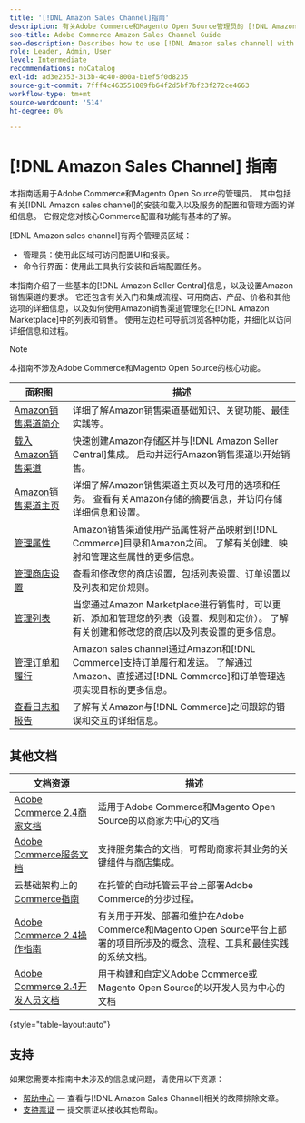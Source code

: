 ```yaml
---
title: '[!DNL Amazon Sales Channel]指南'
description: 有关Adobe Commerce和Magento Open Source管理员的 [!DNL Amazon sales channel] 的全面信息，包括安装和入门
seo-title: Adobe Commerce Amazon Sales Channel Guide
seo-description: Describes how to use [!DNL Amazon sales channel] with Adobe Commerce or Magento Open Source.
role: Leader, Admin, User
level: Intermediate
recommendations: noCatalog
exl-id: ad3e2353-313b-4c40-800a-b1ef5f0d8235
source-git-commit: 7fff4c463551089fb64f2d5bf7bf23f272ce4663
workflow-type: tm+mt
source-wordcount: '514'
ht-degree: 0%

---
```


# [!DNL Amazon Sales Channel] 指南

本指南适用于Adobe Commerce和Magento Open Source的管理员。 其中包括有关[!DNL Amazon sales channel]的安装和载入以及服务的配置和管理方面的详细信息。 它假定您对核心Commerce配置和功能有基本的了解。

[!DNL Amazon sales channel]有两个管理员区域：

* 管理员：使用此区域可访问配置UI和报表。
* 命令行界面：使用此工具执行安装和后端配置任务。

本指南介绍了一些基本的[!DNL Amazon Seller Central]信息，以及设置Amazon销售渠道的要求。 它还包含有关入门和集成流程、可用商店、产品、价格和其他选项的详细信息，以及如何使用Amazon销售渠道管理您在[!DNL Amazon Marketplace]中的列表和销售。 使用左边栏可导航浏览各种功能，并细化以访问详细信息和过程。

>[!NOTE]
>
>本指南不涉及Adobe Commerce和Magento Open Source的核心功能。

| 面积图 | 描述 |
|-------------------------------------------------------------|---------------------------------------------------------------------------------------------------------------------------------------------------------------------------------------------------------------|
| [Amazon销售渠道简介](./overview.md) | 详细了解Amazon销售渠道基础知识、关键功能、最佳实践等。 |
| [载入Amazon销售渠道](./amazon-onboarding-home.md) | 快速创建Amazon存储区并与[!DNL Amazon Seller Central]集成。 启动并运行Amazon销售渠道以开始销售。 |
| [Amazon销售渠道主页](./amazon-sales-channel-home.md) | 详细了解Amazon销售渠道主页以及可用的选项和任务。 查看有关Amazon存储的摘要信息，并访问存储详细信息和设置。 |
| [管理属性](./attributes-view.md) | Amazon销售渠道使用产品属性将产品映射到[!DNL Commerce]目录和Amazon之间。 了解有关创建、映射和管理这些属性的更多信息。 |
| [管理商店设置](./ob-store-review.md) | 查看和修改您的商店设置，包括列表设置、订单设置以及列表和定价规则。 |
| [管理列表](./managing-product-listings.md) | 当您通过Amazon Marketplace进行销售时，可以更新、添加和管理您的列表（设置、规则和定价）。 了解有关创建和修改您的商店以及列表设置的更多信息。 |
| [管理订单和履行](./managing-orders.md) | Amazon sales channel通过Amazon和[!DNL Commerce]支持订单履行和发运。 了解通过Amazon、直接通过[!DNL Commerce]和订单管理选项实现目标的更多信息。 |
| [查看日志和报告](./amazon-logs-reports.md) | 了解有关Amazon与[!DNL Commerce]之间跟踪的错误和交互的详细信息。 |

## 其他文档

| 文档资源 | 描述 |
|---------------------------------------------------------------------------------------------------------------------------------------|----------------------------------------------------------------------------------------------------------------------------------------------------------------------------------------|
| [Adobe Commerce 2.4商家文档](https://experienceleague.adobe.com/docs/commerce-admin/user-guides/home.html) | 适用于Adobe Commerce和Magento Open Source的以商家为中心的文档 |
| [Adobe Commerce服务文档](https://experienceleague.adobe.com/docs/commerce-merchant-services/user-guides/home.html) | 支持服务集合的文档，可帮助商家将其业务的关键组件与商店集成。 |
| 云基础架构上的[Commerce指南](https://experienceleague.adobe.com/docs/commerce-cloud-service/user-guide/overview.html) | 在托管的自动托管云平台上部署Adobe Commerce的分步过程。 |
| [Adobe Commerce 2.4操作指南](https://experienceleague.adobe.com/docs/commerce-operations/operational-guides/home.html) | 有关用于开发、部署和维护在Adobe Commerce和Magento Open Source平台上部署的项目所涉及的概念、流程、工具和最佳实践的系统文档。 |
| [Adobe Commerce 2.4开发人员文档](https://developer.adobe.com/commerce/docs) | 用于构建和自定义Adobe Commerce或Magento Open Source的以开发人员为中心的文档 |

{style="table-layout:auto"}

## 支持

如果您需要本指南中未涉及的信息或问题，请使用以下资源：

* [帮助中心](https://support.magento.com/hc/en-us) — 查看与[!DNL Amazon Sales Channel]相关的故障排除文章。
* [支持票证](https://support.magento.com/hc/en-us/articles/360000913794#submit-ticket) — 提交票证以接收其他帮助。
